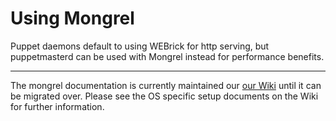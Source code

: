 Using Mongrel
=============

Puppet daemons default to using WEBrick for http serving, but puppetmasterd can be used with Mongrel instead for performance
benefits. 


* * * 

The mongrel documentation is currently maintained our [our Wiki](http://projects.puppetlabs.com/projects/puppet/wiki/Using_Mongrel) until it can be migrated over.  Please see the OS specific setup documents on the Wiki for further information.

